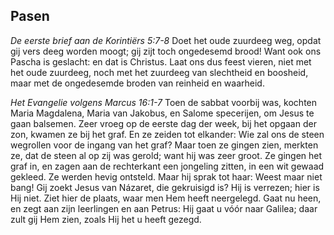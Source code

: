 ## Pasen

*De eerste brief aan de Korintiërs 5:7-8*
Doet het oude zuurdeeg weg, opdat gij vers deeg worden moogt; gij zijt toch ongedesemd brood! Want ook ons Pascha is geslacht: en dat is Christus. Laat ons dus feest vieren, niet met het oude zuurdeeg, noch met het zuurdeeg van slechtheid en boosheid, maar met de ongedesemde broden van reinheid en waarheid. 

*Het Evangelie volgens Marcus 16:1-7*
Toen de sabbat voorbij was, kochten Maria Magdalena, Maria van Jakobus, en Salome specerijen, om Jesus te gaan balsemen. Zeer vroeg op de eerste dag der week, bij het opgaan der zon, kwamen ze bij het graf. En ze zeiden tot elkander: Wie zal ons de steen wegrollen voor de ingang van het graf? Maar toen ze gingen zien, merkten ze, dat de steen al op zij was gerold; want hij was zeer groot. Ze gingen het graf in, en zagen aan de rechterkant een jongeling zitten, in een wit gewaad gekleed. Ze werden hevig ontsteld. Maar hij sprak tot haar: Weest maar niet bang! Gij zoekt Jesus van Názaret, die gekruisigd is? Hij is verrezen; hier is Hij niet. Ziet hier de plaats, waar men Hem heeft neergelegd. Gaat nu heen, en zegt aan zijn leerlingen en aan Petrus: Hij gaat u vóór naar Galilea; daar zult gij Hem zien, zoals Hij het u heeft gezegd. 

